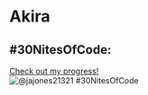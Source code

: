 # Akira
## #30NitesOfCode:
  [Check out my progress!](https://www.codedex.io/@jajones21321/30-nites-of-code)  
  ![@jajones21321 #30NitesOfCode](https://www.codedex.io/api/petStatus?user=jajones21321)
